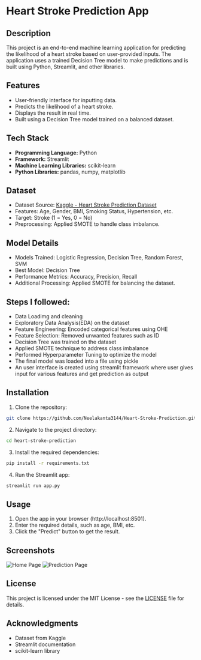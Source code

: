 # Heart Stroke Prediction App

## Description
This project is an end-to-end machine learning application for predicting the likelihood of a heart stroke based on user-provided inputs. The application uses a trained Decision Tree model to make predictions and is built using Python, Streamlit, and other libraries.

## Features
- User-friendly interface for inputting data.
- Predicts the likelihood of a heart stroke.
- Displays the result in real time.
- Built using a Decision Tree model trained on a balanced dataset.

## Tech Stack
- **Programming Language:** Python
- **Framework:** Streamlit
- **Machine Learning Libraries:** scikit-learn
- **Python Libraries:** pandas, numpy, matplotlib 

## Dataset
- Dataset Source: [Kaggle - Heart Stroke Prediction Dataset](https://www.kaggle.com/datasets/godfatherfigure/healthcare-dataset-stroke-data)
- Features: Age, Gender, BMI, Smoking Status, Hypertension, etc.
- Target: Stroke (1 = Yes, 0 = No)
- Preprocessing: Applied SMOTE to handle class imbalance.

## Model Details
- Models Trained: Logistic Regression, Decision Tree, Random Forest, SVM
- Best Model: Decision Tree
- Performance Metrics: Accuracy, Precision, Recall
- Additional Processing: Applied SMOTE for balancing the dataset.

## Steps I followed:
- Data Loadimg and cleaning
- Exploratory Data Analysis(EDA) on the dataset
- Feature Engineering: Encoded categorical features using OHE
- Feature Selection: Removed unwanted features such as ID
- Decision Tree was trained on the dataset
- Applied SMOTE technique to address class imbalance
- Performed Hyperparameter Tuning to optimize the model
- The final model was loaded into a file using pickle
- An user interface is created using streamlit framework where user gives input for various features and get prediction as output

## Installation

1. Clone the repository:
```bash
git clone https://github.com/Neelakanta3144/Heart-Stroke-Prediction.git
```

2. Navigate to the project directory:
```bash
cd heart-stroke-prediction
```

3. Install the required dependencies:
```bash
pip install -r requirements.txt
```

4. Run the Streamlit app:
```bash
streamlit run app.py
```


## Usage
1. Open the app in your browser (http://localhost:8501).
2. Enter the required details, such as age, BMI, etc.
3. Click the "Predict" button to get the result.

## Screenshots
![Home Page](link-to-screenshot1.png)
![Prediction Page](link-to-screenshot2.png)

## License
This project is licensed under the MIT License - see the [LICENSE](LICENSE) file for details.

## Acknowledgments
- Dataset from Kaggle
- Streamlit documentation
- scikit-learn library
